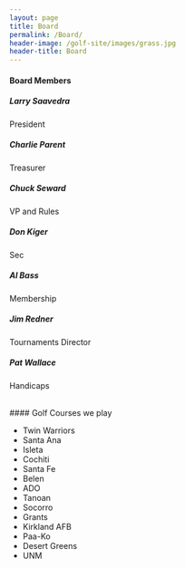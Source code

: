 ```yaml
---
layout: page
title: Board
permalink: /Board/
header-image: /golf-site/images/grass.jpg
header-title: Board
---
```

#### Board Members

<div class="row">

  <div class="col-sm-4">
    <div class="card">
      <div class="card-body">
        <h5 class="card-title">Larry Saavedra</h5>
        <p class="card-text">President</p>
      </div>
    </div>
  </div>

  <div class="col-sm-4">
    <div class="card">
      <div class="card-body">
        <h5 class="card-title">Charlie Parent</h5>
        <p class="card-text">Treasurer</p>
      </div>
    </div>
  </div>

  <div class="col-sm-4">
    <div class="card">
      <div class="card-body">
        <h5 class="card-title">Chuck Seward</h5>
        <p class="card-text">VP and Rules</p>
      </div>
    </div>
  </div>

  <div class="col-sm-4">
    <div class="card">
      <div class="card-body">
        <h5 class="card-title">Don Kiger</h5>
        <p class="card-text">Sec</p>
      </div>
    </div>
  </div>

  <div class="col-sm-4">
    <div class="card">
      <div class="card-body">
        <h5 class="card-title">Al Bass</h5>
        <p class="card-text">Membership</p>
      </div>
    </div>
  </div>

  <div class="col-sm-4">
    <div class="card">
      <div class="card-body">
        <h5 class="card-title">Jim Redner</h5>
        <p class="card-text">Tournaments Director</p>
      </div>
    </div>
  </div>

  <div class="col-sm-4">
    <div class="card">
      <div class="card-body">
        <h5 class="card-title">Pat Wallace</h5>
        <p class="card-text">Handicaps</p>
      </div>
    </div>
  </div>

</div>
<br/>
#### Golf Courses we play

<ul class="list-group">
  <li class="list-group-item">Twin Warriors</li>
  <li class="list-group-item list-group-item-dark">Santa Ana</li>
  <li class="list-group-item">Isleta</li>
  <li class="list-group-item list-group-item-dark">Cochiti</li>
  <li class="list-group-item">Santa Fe</li>
  <li class="list-group-item list-group-item-dark">Belen</li>
  <li class="list-group-item">ADO</li>
  <li class="list-group-item list-group-item-dark">Tanoan</li>
  <li class="list-group-item">Socorro</li>
  <li class="list-group-item list-group-item-dark">Grants</li>
  <li class="list-group-item">Kirkland AFB</li>
  <li class="list-group-item list-group-item-dark">Paa-Ko</li>
  <li class="list-group-item">Desert Greens</li>
  <li class="list-group-item list-group-item-dark">UNM</li>
</ul>
<br/>
